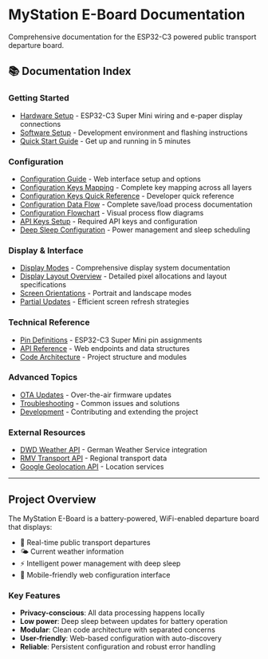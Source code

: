 # MyStation E-Board Documentation

Comprehensive documentation for the ESP32-C3 powered public transport departure board.

## 📚 Documentation Index

### Getting Started
- [Hardware Setup](./hardware-setup.md) - ESP32-C3 Super Mini wiring and e-paper display connections
- [Software Setup](./software-setup.md) - Development environment and flashing instructions
- [Quick Start Guide](./quick-start.md) - Get up and running in 5 minutes

### Configuration
- [Configuration Guide](./configuration.md) - Web interface setup and options
- [Configuration Keys Mapping](./configuration-keys-mapping.md) - Complete key mapping across all layers
- [Configuration Keys Quick Reference](./configuration-keys-quick-reference.md) - Developer quick reference
- [Configuration Data Flow](./configuration-data-flow.md) - Complete save/load process documentation
- [Configuration Flowchart](./configuration-flowchart.md) - Visual process flow diagrams
- [API Keys Setup](./api-keys.md) - Required API keys and configuration
- [Deep Sleep Configuration](./deep-sleep.md) - Power management and sleep scheduling

### Display & Interface
- [Display Modes](./display-modes.md) - Comprehensive display system documentation
- [Display Layout Overview](./display-layout-overview.md) - Detailed pixel allocations and layout specifications
- [Screen Orientations](./display-modes.md#orientations) - Portrait and landscape modes
- [Partial Updates](./display-modes.md#partial-updates) - Efficient screen refresh strategies

### Technical Reference
- [Pin Definitions](./pin-definitions.md) - ESP32-C3 Super Mini pin assignments
- [API Reference](./api-reference.md) - Web endpoints and data structures
- [Code Architecture](./architecture.md) - Project structure and modules

### Advanced Topics
- [OTA Updates](./ota-updates.md) - Over-the-air firmware updates
- [Troubleshooting](./troubleshooting.md) - Common issues and solutions
- [Development](./development.md) - Contributing and extending the project

### External Resources
- [DWD Weather API](./external-apis.md#dwd-weather-api) - German Weather Service integration
- [RMV Transport API](./external-apis.md#rmv-transport-api) - Regional transport data
- [Google Geolocation API](./external-apis.md#google-api) - Location services

---

## Project Overview

The MyStation E-Board is a battery-powered, WiFi-enabled departure board that displays:
- 🚌 Real-time public transport departures
- 🌤️ Current weather information
- ⚡ Intelligent power management with deep sleep
- 📱 Mobile-friendly web configuration interface

### Key Features
- **Privacy-conscious**: All data processing happens locally
- **Low power**: Deep sleep between updates for battery operation
- **Modular**: Clean code architecture with separated concerns
- **User-friendly**: Web-based configuration with auto-discovery
- **Reliable**: Persistent configuration and robust error handling
